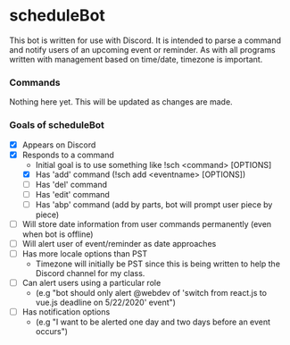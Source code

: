 # scheduleBot
This bot is written for use with Discord. It is intended to parse a command and notify users of an upcoming event or reminder. As with all programs written with management based on time/date, timezone is important.

### Commands
Nothing here yet. This will be updated as changes are made.

### Goals of scheduleBot
  - [X] Appears on Discord
  - [X] Responds to a command
    - Initial goal is to use something like !sch \<command\> [OPTIONS]
    - [X] Has 'add' command (!sch add \<eventname\> [OPTIONS])
    - [ ] Has 'del' command
    - [ ] Has 'edit' command
    - [ ] Has 'abp' command (add by parts, bot will prompt user piece by piece)
  - [ ] Will store date information from user commands permanently (even when bot is offline)
  - [ ] Will alert user of event/reminder as date approaches
  - [ ] Has more locale options than PST
    - Timezone will initially be PST since this is being written to help the Discord channel for my class.
  - [ ] Can alert users using a particular role 
    - (e.g "bot should only alert @webdev of 'switch from react.js to vue.js deadline on 5/22/2020' event")
  - [ ] Has notification options 
    - (e.g "I want to be alerted one day and two days before an event occurs")
